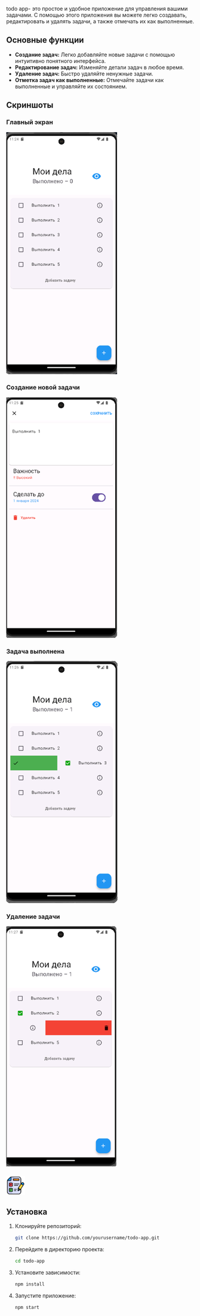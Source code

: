 
todo app- это простое и удобное приложение для управления вашими задачами. 
С помощью этого приложения вы можете легко создавать, редактировать и удалять задачи, а также отмечать их как выполненные.

## Основные функции

- **Создание задач:** Легко добавляйте новые задачи с помощью интуитивно понятного интерфейса.
- **Редактирование задач:** Изменяйте детали задач в любое время.
- **Удаление задач:** Быстро удаляйте ненужные задачи.
- **Отметка задач как выполненные:** Отмечайте задачи как выполненные и управляйте их состоянием.

## Скриншоты

### Главный экран
![Главный экран](assets/image/main.png)

### Создание новой задачи
![Создание новой задачи](assets/image/task.png)

### Задача выполнена
![Задача выполнена](assets/image/done.png)

### Удаление задачи
![Удаление задачи](assets/image/delete.png)

###
<img src="assets/image/icon.png" alt="Также добавлена иконка приложения" width="50" height="50">

## Установка

1. Клонируйте репозиторий:
    ```sh
    git clone https://github.com/yourusername/todo-app.git
    ```
2. Перейдите в директорию проекта:
    ```sh
    cd todo-app
    ```
3. Установите зависимости:
    ```sh
    npm install
    ```
4. Запустите приложение:
    ```sh
    npm start


